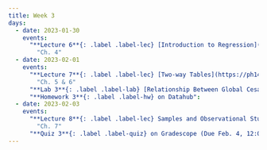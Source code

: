 ```yaml
---
title: Week 3
days:
  - date: 2023-01-30
    events:
      "**Lecture 6**{: .label .label-lec} [Introduction to Regression](https://ph142-ucb.github.io/sp23/src/l06-intro-to-regression.pdf) ([Recording](https://youtu.be/c1A6-tkhN2I))":
        "Ch. 4"
  - date: 2023-02-01
    events:
      "**Lecture 7**{: .label .label-lec} [Two-way Tables](https://ph142-ucb.github.io/sp23/src/l07-two-categorical-vars_edits.pdf)":
        "Ch. 5 & 6"
      "**Lab 3**{: .label .label-lab} [Relationship Between Global Cesarean Delivery Rates and GDP](https://publichealth.datahub.berkeley.edu/hub/user-redirect/git-pull?repo=https%3A%2F%2Fgithub.com%2Fph142-ucb%2Fph142-sp23&urlpath=rstudio%2F&branch=main) (Due Feb. 7)":
      "**Homework 3**{: .label .label-hw} on Datahub":
  - date: 2023-02-03
    events:
      "**Lecture 8**{: .label .label-lec} Samples and Observational Studies": 
        "Ch. 7"
      "**Quiz 3**{: .label .label-quiz} on Gradescope (Due Feb. 4, 12:00 PM PST)":
---
```

